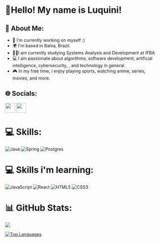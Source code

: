 
# 👋Hello! My name is Luquini!

## 💫 About Me:

* 🔭 I’m currently working on myself :)
* 🌍  I'm based in Bahia, Brazil.
* 👨‍🎓I am currently studying Systems Analysis and Development at IFBA
*  💻 I am passionate about algorithms, software development, artificial intelligence, cybersecurity, , and technology in general.
* 🎮 In my free time, i enjoy playing sports, watching anime, series, movies, and more.

  
## 🌐 Socials:
<p align="left"> <a href="https://www.github.com/vluquini" target="_blank" rel="noreferrer"><img src="https://raw.githubusercontent.com/danielcranney/readme-generator/main/public/icons/socials/github.svg" width="32" height="32" /></a> <a href="https://www.linkedin.com/in/vnluquini" target="_blank" rel="noreferrer"><img src="https://raw.githubusercontent.com/danielcranney/readme-generator/main/public/icons/socials/linkedin.svg" width="32" height="32" /></a></p>


# 💻 Skills:

![Java](https://img.shields.io/badge/java-%23ED8B00.svg?style=for-the-badge&logo=java&logoColor=white) ![Spring](https://img.shields.io/badge/spring-%236DB33F.svg?style=for-the-badge&logo=spring&logoColor=white)  ![Postgres](https://img.shields.io/badge/postgres-%23316192.svg?style=for-the-badge&logo=postgresql&logoColor=white)


# 💻 Skills  i'm learning:
![JavaScript](https://img.shields.io/badge/javascript-%23323330.svg?style=for-the-badge&logo=javascript&logoColor=%23F7DF1E) ![React](https://img.shields.io/badge/react-%2320232a.svg?style=for-the-badge&logo=react&logoColor=%2361DAFB) ![HTML5](https://img.shields.io/badge/html5-%23E34F26.svg?style=for-the-badge&logo=html5&logoColor=white) ![CSS3](https://img.shields.io/badge/css3-%231572B6.svg?style=for-the-badge&logo=css3&logoColor=white)


# 📊 GitHub Stats:

<a href="http://www.github.com/vluquini"><img src="https://github-readme-streak-stats.herokuapp.com/?user=vluquini&stroke=ffffff&background=171717&ring=ef4444&fire=ef4444&currStreakNum=ffffff&currStreakLabel=ef4444&sideNums=ffffff&sideLabels=ffffff&dates=ffffff&hide_border=true" /></a>

<a href="https://github.com/vluquini" align="left"><img src="https://github-readme-stats.vercel.app/api/top-langs/?username=vluquini&langs_count=10&title_color=ef4444&text_color=ffffff&icon_color=3382ed&bg_color=171717&hide_border=true&locale=en&custom_title=Top%20%Languages" alt="Top Languages" /></a>

<!--
### ✍️ Random Dev Quote

![](https://quotes-github-readme.vercel.app/api?type=horizontal&theme=radical)
-->

